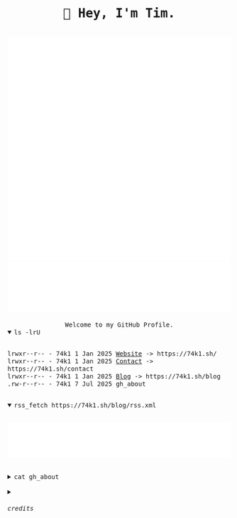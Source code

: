 <div align="center">
  <h1><samp>🖖 Hey, I'm Tim.</samp></h1>
</div>
<br>
<div align="left">
  <picture>
    <img src="/metrics.plugin.languages.svg" alt="Language Metrics">
  </picture>
  <picture>
    <img src="/metrics.plugin.people.followers.svg" alt="Follower Metrics">
  </picture>
</div>
<br>
<div align="center">
  <samp>Welcome to my GitHub Profile.</samp>
</div>

<details open>
  <summary><samp>ls -lrU</samp></summary>
  <p>
    <br>
    <samp>lrwxr--r--  - 74k1 1 Jan 2025 <a href="https://74k1.sh/">Website</a> -> https://74k1.sh/</samp><br>
    <samp>lrwxr--r--  - 74k1 1 Jan 2025 <a href="https://74k1.sh/contact">Contact</a> -> https://74k1.sh/contact</samp><br>
    <samp>lrwxr--r--  - 74k1 1 Jan 2025 <a href="https://74k1.sh/blog">Blog</a> -> https://74k1.sh/blog</samp><br>
    <samp>.rw-r--r--  - 74k1 7 Jul 2025 gh_about
  </p>
</details>
<br>
<details open>
  <summary><samp>rss_fetch https://74k1.sh/blog/rss.xml</samp></summary>
  <p>
    <br>
  <picture>
    <img src="/metrics.plugin.rss.svg" alt="RSS Feed">
  </picture>
  </p>
</details>
<br>
<details align="left">
  <summary><samp>cat gh_about</samp></summary>
  <samp>
  I'm a Junior System Engineer with a love for thoughtfully-crafted cli tools, striking graphics and NixOS.<br><br>
  You'll often find me exploring new tools and tweaking configurations to make systems more useable.<br><br>
  I'm fascinated by efficient system management, automation and the ways we can make computers work better for us.<br><br>
  The intersection of usability and technical elegance is where I thrive.<br><br>
  I'm currently pursuing my federal Cyber Security Specialist certification while gaining hands-on experience through system administration and my self-hosted servers.<br><br>
  Take a look to see what I've been working on.<br><br>
  If you have any questions or inquiries, feel free to reach out.
  </samp>
  <br>
  <div align="left">
    <img src="/88by31/01 powered-by-nixos.gif">
    <img src="/88by31/02 gnu-linux.gif">
    <img src="/88by31/03 neovim.png">
    <img src="/88by31/04 vim.vialle.love.anim.gif">
    <br>
    <img src="/88by31/05 madewithvi.gif">
    <img src="/88by31/06 gnunano.gif">
    <img src="/88by31/07 nano2.gif">
    <img src="/88by31/08 madewithnotepad2.gif">
    <br>
    <img src="/88by31/09 gnubanner.gif">
    <img src="/88by31/10 linux.gif">
    <img src="/88by31/11 redhat.gif">
    <img src="/88by31/12 168.gif">
    <br>
    <img src="/88by31/13 wired.gif">
    <img src="/88by31/14 fuckai.gif">
    <img src="/88by31/15 hhtt.gif">
    <img src="/88by31/16 nekojiru2.gif">
    <br>
    <img src="/88by31/17 navidrome.gif">
    <img src="/88by31/18 ltt.gif">
    <img src="/88by31/19 ivecredit.gif">
    <img src="/88by31/20 hair.gif">
    <br>
    <img src="/88by31/21 hackerpowered.gif">
    <img src="/88by31/22 github.gif">
    <img src="/88by31/23 bvbstar.gif">
    <img src="/88by31/24 anythingbut.gif">
    <br>
    <img src="/88by31/25 hatems.gif">
    <img src="/88by31/26 hatemac_b.gif">
    <img src="/88by31/27 nowebp.gif">
    <img src="/88by31/28 nofuckingthanks.gif">
    <br>
    <img src="/88by31/29 nft.gif">
    <img src="/88by31/30 ohiosky.png">
    <img src="/88by31/31 plasticlove.gif">
    <img src="/88by31/32 pnfrlenm.gif">
    <br>
    <img src="/88by31/33 proweb.gif">
    <img src="/88by31/34 smallthird.gif">
    <img src="/88by31/35 4k1.gif">
    <img src="/88by31/36 miku.png">
    <br>
    <img src="/88by31/37 yume nikki.gif">
    <img src="/88by31/38 rss-button.gif">
    <img src="/88by31/39 wii_button.gif">
    <img src="/88by31/40 winamp.gif">
    <br>
    <img src="/88by31/41 wow_wow.gif">
    <img src="/88by31/42 y2kid.gif">
    <img src="/88by31/43 ngmibutton.gif">
    <img src="/88by31/44 cc-by-nc-sa.gif">
  </div>
</details>
<br>
<details>
  <summary><h6><samp>credits</samp></h6></summary>
  <p>
    <br>
    I mainly got the 88 by 31 gifs from <a href="https://88x31.nl/">88x31.nl</a> and <a href="https://cyber.dabamos.de/88x31/">cyber.dabamos.de</a>.<br>
    The NixOS one, I got from <a href="https://github.com/mewoocat/NixOS">mewoocat/NixOS</a>. Many thanks. :)<br>
    I achieved the Metrics through the help of <a href="https://github.com/lowlighter/metrics">lowlighter/metrics</a>.
  </p>
</details>
